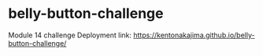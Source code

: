 # belly-button-challenge
Module 14 challenge
Deployment link: https://kentonakajima.github.io/belly-button-challenge/

